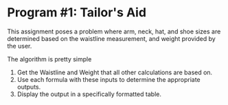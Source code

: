 # Program #1: Tailor's Aid
This assignment poses a problem where arm, neck, hat, and shoe sizes are determined based on the waistline measurement, 
and weight provided by the user.

The algorithm is pretty simple
1. Get the Waistline and Weight that all other calculations are based on.
2. Use each formula with these inputs to determine the appropriate outputs.
3. Display the output in a specifically formatted table. 